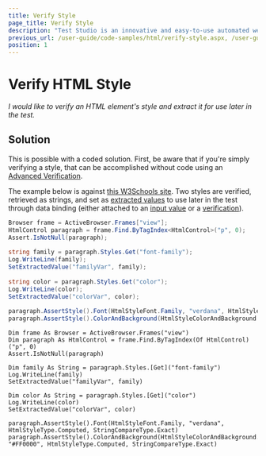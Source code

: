 ```yaml
---
title: Verify Style
page_title: Verify Style
description: "Test Studio is an innovative and easy-to-use automated web, WPF and load testing solution. Test Studio tests support essential technologies like ASP.NET AJAX, Silverlight, PHP and MVC. HTML5, Testing framework, functional testing, performance testing, load testing, exploratory testing, manual testing."
previous_url: /user-guide/code-samples/html/verify-style.aspx, /user-guide/code-samples/html/verify-style
position: 1
---
```

# Verify HTML Style

*I would like to verify an HTML element's style and extract it for use later in the test.*

## Solution

This is possible with a coded solution. First, be aware that if you're simply verifying a style, that can be accomplished without code using an <a href="/features/verifications/advanced-verification" target="_blank">Advanced Verification</a>.

The example below is against <a href="http://www.w3schools.com/html/tryit.asp?filename=tryhtml_styles_font-family" target="_blank">this W3Schools site</a>. Two styles are verified, retrieved as strings, and set as <a href="/advanced-topics/coded-samples/general/extracted-variables-in-code" target="_blank">extracted values</a> to use later in the test through data binding (either attached to an <a href="/features/data-driven-testing/attach-columns-input-values" target="_blank">input value</a> or a <a href="/features/data-driven-testing/attach-columns-verifications" target="_blank">verification</a>).

````C#
Browser frame = ActiveBrowser.Frames["view"];
HtmlControl paragraph = frame.Find.ByTagIndex<HtmlControl>("p", 0);
Assert.IsNotNull(paragraph);
 
string family = paragraph.Styles.Get("font-family");
Log.WriteLine(family);
SetExtractedValue("familyVar", family);
 
string color = paragraph.Styles.Get("color");
Log.WriteLine(color);
SetExtractedValue("colorVar", color);
 
paragraph.AssertStyle().Font(HtmlStyleFont.Family, "verdana", HtmlStyleType.Computed, StringCompareType.Exact);
paragraph.AssertStyle().ColorAndBackground(HtmlStyleColorAndBackground.Color, "#FF0000", HtmlStyleType.Computed, StringCompareType.Exact);
````
````VB
Dim frame As Browser = ActiveBrowser.Frames("view")
Dim paragraph As HtmlControl = frame.Find.ByTagIndex(Of HtmlControl)("p", 0)
Assert.IsNotNull(paragraph)
 
Dim family As String = paragraph.Styles.[Get]("font-family")
Log.WriteLine(family)
SetExtractedValue("familyVar", family)
 
Dim color As String = paragraph.Styles.[Get]("color")
Log.WriteLine(color)
SetExtractedValue("colorVar", color)
 
paragraph.AssertStyle().Font(HtmlStyleFont.Family, "verdana", HtmlStyleType.Computed, StringCompareType.Exact)
paragraph.AssertStyle().ColorAndBackground(HtmlStyleColorAndBackground.Color, "#FF0000", HtmlStyleType.Computed, StringCompareType.Exact)
````